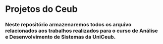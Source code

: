 # Projetos do Ceub
### Neste repositório armazenaremos todos os arquivo relacionados aos trabalhos realizados para o curso de Análise e Desenvolvimento de Sistemas da UniCeub.
